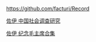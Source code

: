 https://github.com/facturi/Record


[佐伊 中国社会调查研究](https://facturi.github.io/Record/%E4%BD%90%E4%BC%8A/%E4%B8%AD%E5%9B%BD%E7%A4%BE%E4%BC%9A%E8%B0%83%E6%9F%A5%E7%A0%94%E7%A9%B6-%E7%AC%AC%E4%B8%80%E6%9C%9F)

[佐伊 纪念毛主席合集](https://facturi.github.io/Record/%E4%BD%90%E4%BC%8A/%E7%BA%AA%E5%BF%B5%E6%AF%9B%E4%B8%BB%E5%B8%AD%20%E5%90%88%E9%9B%861)